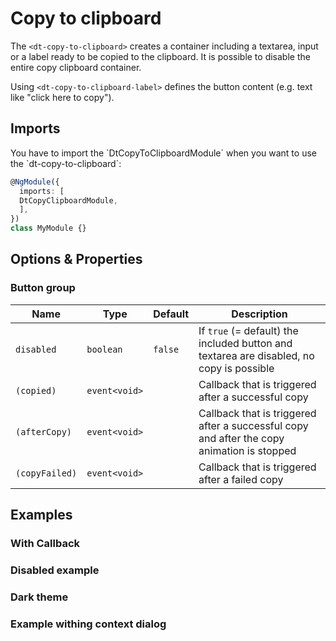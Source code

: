 # Copy to clipboard

<p>
  The <code>&lt;dt-copy-to-clipboard&gt;</code> creates a container including a textarea, input or a label ready
  to be copied to the clipboard.
  It is possible to disable the entire copy clipboard container.
</p>
<p>
  Using <code>&lt;dt-copy-to-clipboard-label&gt;</code> defines the button content (e.g. text like "click here to copy").
</p>

<docs-source-example example="DefaultCopyToClipboardExampleComponent"></docs-source-example>

## Imports

<p>You have to import the `DtCopyToClipboardModule` when you want to use the `dt-copy-to-clipboard`:</p>

```typescript
@NgModule({
  imports: [
  DtCopyClipboardModule,
  ],
})
class MyModule {}

```

## Options & Properties

### Button group

| Name | Type | Default | Description |
| --- | --- | --- | --- |
| `disabled` | `boolean` | `false` | If `true` (= default) the included button and textarea are disabled, no copy is possible |
| `(copied)` | `event<void>` |  | Callback that is triggered after a successful copy |
| `(afterCopy)` | `event<void>` |  | Callback that is triggered after a successful copy and after the copy animation is stopped |
| `(copyFailed)` | `event<void>` | | Callback that is triggered after a failed copy |

## Examples

### With Callback

<docs-source-example example="CallbackCopyToClipboardExampleComponent"></docs-source-example>

### Disabled example

<docs-source-example example="DisabledCopyToClipboardExampleComponent"></docs-source-example>

### Dark theme

<docs-source-example example="DarkCopyToClipboardExampleComponent" themedark="true"></docs-source-example>
### Example withing context dialog

<docs-source-example example="ContextCopyToClipboardExampleComponent"></docs-source-example>




